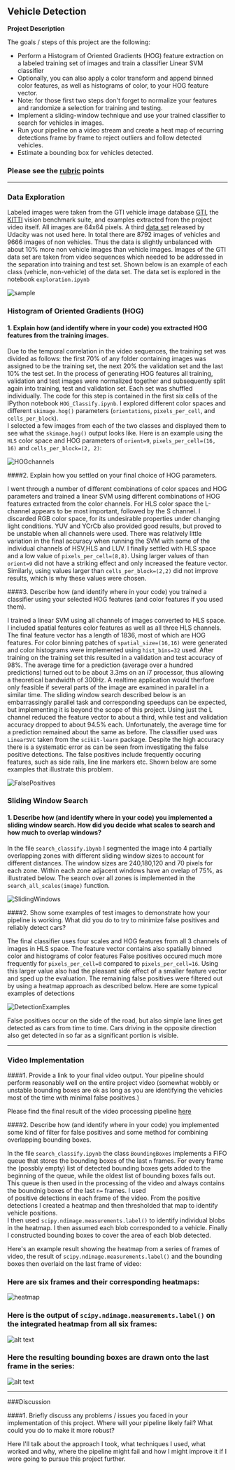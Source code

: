## Vehicle Detection

**Project Description**

The goals / steps of this project are the following:

* Perform a Histogram of Oriented Gradients (HOG) feature extraction on a labeled training set of images and train a classifier Linear SVM classifier
* Optionally, you can also apply a color transform and append binned color features, as well as histograms of color, to your HOG feature vector. 
* Note: for those first two steps don't forget to normalize your features and randomize a selection for training and testing.
* Implement a sliding-window technique and use your trained classifier to search for vehicles in images.
* Run your pipeline on a video stream and create a heat map of recurring detections frame by frame to reject outliers and follow detected vehicles.
* Estimate a bounding box for vehicles detected.

[//]: # (Image References)
[image1]: ./images/car_notcar.png
[image2]: ./images/HOG_features_HLS.png
[image3]: ./images/false_positives.png
[image4]: ./images/sliding_windows.png
[image5]: ./images/detection_example.png
[image6]: ./images/heatmap.png
[image7]: ./examples/output_bboxes.png
[video1]: ./output_images/processed_project_video.mp4

### Please see the [rubric](https://review.udacity.com/#!/rubrics/513/view) points

---
### Data Exploration
Labeled images were taken from the GTI vehicle image database [GTI](http://www.gti.ssr.upm.es/data/Vehicle_database.html), the [KITTI](http://www.cvlibs.net/datasets/kitti/) 
vision benchmark suite, and examples extracted from the project video itself. All images are 64x64 pixels. 
A third [data set](https://github.com/udacity/self-driving-car/tree/master/annotations) released by Udacity was not used here. 
In total there are 8792 images of vehicles and 9666 images of non vehicles. 
Thus the data is slightly unbalanced with about 10% more non vehicle images than vehicle images.
Images of the GTI data set are taken from video sequences which needed
to be addressed in the separation into training and test set.
Shown below is an example of each class (vehicle, non-vehicle) of the data set. The data set is explored in the notebook `exploration.ipynb` 

![sample][image1]


### Histogram of Oriented Gradients (HOG)

#### 1. Explain how (and identify where in your code) you extracted HOG features from the training images.

Due to the temporal correlation in the video sequences, the training set was divided as follows: the first 70% of any folder containing images 
was assigned to be the training set, the next 20% the validation set and the last 10% the test set. In the process of generating HOG features 
all training, validation and test images were normalized together and subsequently split again into training, test and validation set. Each set was shuffled individually. The code for this step is contained in the first six cells of the IPython notebook `HOG_Classify.ipynb`. I explored different color spaces and different `skimage.hog()` parameters (`orientations`, `pixels_per_cell`, and `cells_per_block`).  
I selected a few images from each of the two classes and displayed them to see  what the `skimage.hog()` output looks like. Here is an example using the `HLS` color space and HOG parameters of `orient=9`, `pixels_per_cell=(16, 16)` and `cells_per_block=(2, 2)`:

![HOGchannels][image2]


####2. Explain how you settled on your final choice of HOG parameters.

I went through a number of different combinations of color spaces and HOG parameters and trained  a linear SVM using different combinations of HOG features extracted from the color channels. For HLS color space the L-channel appears to be most important, followed by the S channel. I discarded RGB color space, for its undesirable properties under changing light conditions. YUV and YCrCb also provided good results, but proved to be unstable when all channels were used. There was relatively little variation in the final accuracy when running the SVM with some of the individual channels of HSV,HLS and LUV. 
I finally settled with HLS space and a low value of `pixels_per_cell=(8,8)`. Using larger values of than `orient=9` did not have a striking effect and only increased the feature vector. Similarly, using values larger than 
`cells_per_block=(2,2)` did not improve results, which is why these values were chosen. 

####3. Describe how (and identify where in your code) you trained a classifier using your selected HOG features (and color features if you used them).

I trained a linear SVM using all channels of images converted to HLS space. I included spatial features color features as well as all three HLS channels. 
The final feature vector has a length of 1836, most of which are HOG features. For color binning patches of `spatial_size=(16,16)` were generated and color histograms 
were implemented using `hist_bins=32` used. After  training on the training set this resulted in a validation and test accuracy of 98%. 
The average time for a prediction (average over a hundred predictions) turned out to be about 3.3ms on an i7 processor, 
thus allowing a theoretical bandwidth of  300Hz. A realtime application would therfore only feasible if several parts of the image are examined in parallel in a similar time. 
The sliding window search  described below is an embarrassingly parallel task and corresponding speedups can be expected, but implementing it is beyond the scope of this project. 
Using just the L channel reduced the feature vector to about a third, while  test and validation accuracy dropped to about 94.5% each. 
Unfortunately, the average time for a prediction remained about the same as before. The classifier used was `LinearSVC` taken from the `scikit-learn` package.
Despite the high accuracy there is a systematic error as can be seen from investigating the false positive detections. The false positives include  frequently occuring features, 
such as side rails, line line markers etc. Shown below are some examples that illustrate this problem.  

![FalsePositives][image3]


### Sliding Window Search
#### 1. Describe how (and identify where in your code) you implemented a sliding window search.  How did you decide what scales to search and how much to overlap windows?

In the file `search_classify.ibynb` I  segmented the image into 4 partially overlapping zones with different sliding window sizes to account for different distances.
The window sizes are  240,180,120 and 70 pixels for each zone. Within each zone adjacent windows have an ovelap of 75%, as illustrated below.
The search over all zones is implemented in the `search_all_scales(image)` function. 

 
![SlidingWindows][image4]

####2. Show some examples of test images to demonstrate how your pipeline is working.  What did you do to try to minimize false positives and reliably detect cars?

The final classifier uses four scales and HOG features from all 3 channels of images in HLS space. The feature vector contains also  spatially binned color and histograms of color features 
False positives occured much more frequently for `pixels_per_cell=8` compared to `pixels_per_cell=16`. Using this larger value also had the pleasant side effect of a smaller 
feature vector and sped up the evaluation. The remaining false positives 
were filtered out by using a heatmap approach as described below. Here are some typical examples of detections

![DetectionExamples][image5]

False positives occur on the side of the road, but also simple lane lines get detected as cars from time to time. Cars driving in the opposite direction also get detected in so far as a
significant portion is visible. 

---

### Video Implementation

####1. Provide a link to your final video output.  Your pipeline should perform reasonably well on the entire project video (somewhat wobbly or unstable bounding boxes are ok as long as you are identifying the vehicles most of the time with minimal false positives.)

Please find the final result of the video processing pipeline [here](./output_images/processed_project_video.mp4)


####2. Describe how (and identify where in your code) you implemented some kind of filter for false positives and some method for combining overlapping bounding boxes.

In the file `search_classify.ipynb` the class `BoundingBoxes` implements a FIFO queue that stores the bounding boxes of the last `n` frames. 
For every frame the (possbly empty) list of detected bounding boxes gets added to the beginning of the queue, while the oldest list of bounding boxes falls out. 
This queue is then used in the processing of the video and always contains the boundnig boxes of the last `n=` frames. I used  
of positive detections in each frame of the video. From the positive detections I created a heatmap and then thresholded that map to identify vehicle positions.  
I then used `scipy.ndimage.measurements.label()` to identify individual blobs in the heatmap.  I then assumed each blob corresponded to a vehicle.  Finally I 
constructed bounding boxes to cover the area of each blob detected.  

Here's an example result showing the heatmap from a series of frames of video, the result of `scipy.ndimage.measurements.label()` and the bounding boxes then overlaid on the last frame of video:

### Here are six frames and their corresponding heatmaps:

![heatmap][image6]

### Here is the output of `scipy.ndimage.measurements.label()` on the integrated heatmap from all six frames:
![alt text][image6]

### Here the resulting bounding boxes are drawn onto the last frame in the series:
![alt text][image7]



---

###Discussion

####1. Briefly discuss any problems / issues you faced in your implementation of this project.  Where will your pipeline likely fail?  What could you do to make it more robust?

Here I'll talk about the approach I took, what techniques I used, what worked and why, where the pipeline might fail and how I might improve it if I were going to pursue this project further.  

